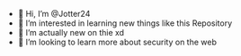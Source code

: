 - 👋 Hi, I’m @Jotter24
- 👀 I’m interested in learning new things like this Repository
- 🌱 I’m actually new on thie xd
- 💞️ I’m looking to learn more about security on the web


<!---
Jotter24/Jotter24 is a ✨ special ✨ repository because its `README.md` (this file) appears on your GitHub profile.
You can click the Preview link to take a look at your changes.
--->
